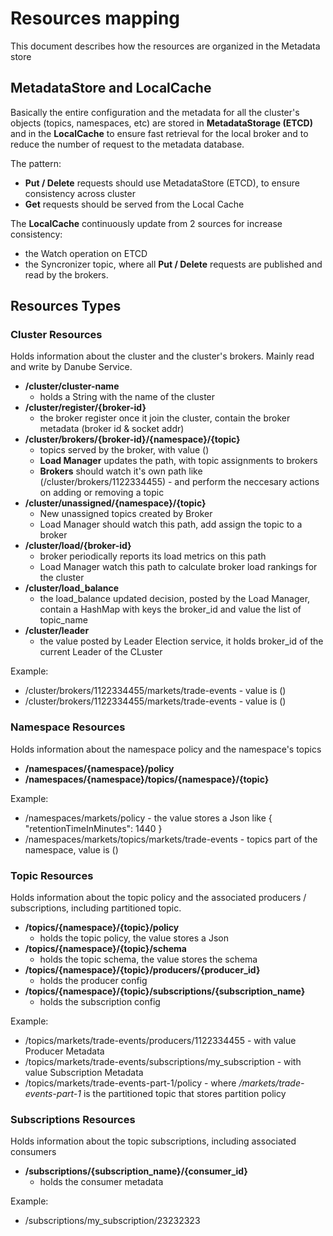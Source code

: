 # Resources mapping

This document describes how the resources are organized in the Metadata store

## MetadataStore and LocalCache

Basically the entire configuration and the metadata for all the cluster's objects (topics, namespaces, etc) are stored in **MetadataStorage (ETCD)** and in the **LocalCache** to ensure fast retrieval for the local broker and to reduce the number of request to the metadata database.

The pattern:

* **Put / Delete** requests should use MetadataStore (ETCD), to ensure consistency across cluster
* **Get** requests should be served from the Local Cache

The **LocalCache** continuously update from 2 sources for increase consistency:

* the Watch operation on ETCD
* the Syncronizer topic, where all **Put / Delete** requests are published and read by the brokers.

## Resources Types

### Cluster Resources

Holds information about the cluster and the cluster's brokers. Mainly read and write by Danube Service.

* **/cluster/cluster-name**
  * holds a String with the name of the cluster
* **/cluster/register/{broker-id}**
  * the broker register once it join the cluster, contain the broker metadata (broker id & socket addr)  
* **/cluster/brokers/{broker-id}/{namespace}/{topic}**
  * topics served by the broker, with value ()
  * **Load Manager** updates the path, with topic assignments to brokers
  * **Brokers** should watch it's own path like (/cluster/brokers/1122334455) - and perform the neccesary actions on adding or removing a topic
* **/cluster/unassigned/{namespace}/{topic}**
  * New unassigned topics created by Broker
  * Load Manager should watch this path, add assign the topic to a broker
* **/cluster/load/{broker-id}**
  * broker periodically reports its load metrics on this path
  * Load Manager watch this path to calculate broker load rankings for the cluster
* **/cluster/load_balance**
  * the load_balance updated decision, posted by the Load Manager, contain a HashMap with keys the broker_id and value the list of topic_name
* **/cluster/leader**
  * the value posted by Leader Election service, it holds broker_id of the current Leader of the CLuster

Example:

* /cluster/brokers/1122334455/markets/trade-events - value is ()
* /cluster/brokers/1122334455/markets/trade-events - value is ()

### Namespace Resources

Holds information about the namespace policy and the namespace's topics

* **/namespaces/{namespace}/policy**
* **/namespaces/{namespace}/topics/{namespace}/{topic}**

Example:

* /namespaces/markets/policy - the value stores a Json like { "retentionTimeInMinutes": 1440 }
* /namespaces/markets/topics/markets/trade-events - topics part of the namespace, value is ()

### Topic Resources

Holds information about the topic policy and the associated producers / subscriptions, including partitioned topic.

* **/topics/{namespace}/{topic}/policy**
  * holds the topic policy, the value stores a Json
* **/topics/{namespace}/{topic}/schema**
  * holds the topic schema, the value stores the schema
* **/topics/{namespace}/{topic}/producers/{producer_id}**
  * holds the producer config
* **/topics/{namespace}/{topic}/subscriptions/{subscription_name}**
  * holds the subscription config

Example:

* /topics/markets/trade-events/producers/1122334455 - with value Producer Metadata
* /topics/markets/trade-events/subscriptions/my_subscription - with value Subscription Metadata
* /topics/markets/trade-events-part-1/policy - where */markets/trade-events-part-1* is the partitioned topic that stores partition policy

### Subscriptions Resources

Holds information about the topic subscriptions, including associated consumers

* **/subscriptions/{subscription_name}/{consumer_id}**
  * holds the consumer metadata

Example:

* /subscriptions/my_subscription/23232323
